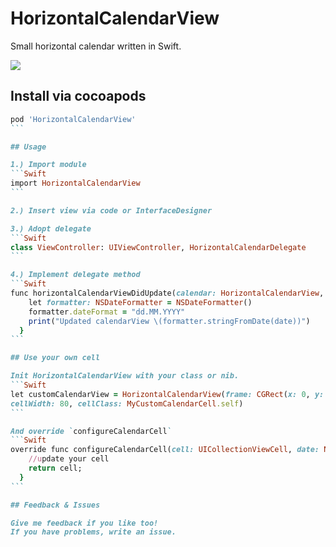 # HorizontalCalendarView

Small horizontal calendar written in Swift.

![](https://github.com/raphaelseher/HorizontalCalendarView/blob/master/calendar.gif)

## Install via cocoapods

````ruby
pod 'HorizontalCalendarView'
```

## Usage

1.) Import module
```Swift
import HorizontalCalendarView
```

2.) Insert view via code or InterfaceDesigner

3.) Adopt delegate
```Swift
class ViewController: UIViewController, HorizontalCalendarDelegate
```

4.) Implement delegate method
```Swift
func horizontalCalendarViewDidUpdate(calendar: HorizontalCalendarView, date: NSDate) {
    let formatter: NSDateFormatter = NSDateFormatter()
    formatter.dateFormat = "dd.MM.YYYY"
    print("Updated calendarView \(formatter.stringFromDate(date))")
  }
```

## Use your own cell

Init HorizontalCalendarView with your class or nib.
```Swift
let customCalendarView = HorizontalCalendarView(frame: CGRect(x: 0, y: 0, width: view.frame.width, height: 100.0),
cellWidth: 80, cellClass: MyCustomCalendarCell.self)
```

And override `configureCalendarCell`
```Swift
override func configureCalendarCell(cell: UICollectionViewCell, date: NSDate, active: Bool) -> UICollectionViewCell {
    //update your cell
    return cell;
  }
```

## Feedback & Issues

Give me feedback if you like too!
If you have problems, write an issue.
